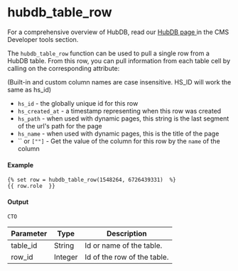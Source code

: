 # hubdb_table_row
For a comprehensive overview of HubDB, read our [HubDB page ](/docs/features/hubdb)in the CMS Developer tools section.   
  
The `hubdb_table_row` function can be used to pull a single row from a HubDB table. From this row, you can pull information from each table cell by calling on the corresponding attribute:   
  
(Built-in and custom column names are case insensitive. HS\_ID will work the same as hs\_id)

- `hs_id` - the globally unique id for this row
- `hs_created_at` - a timestamp representing when this row was created
- `hs_path` - when used with dynamic pages, this string is the last segment of the url's path for the page
- `hs_name` - when used with dynamic pages, this is the title of the page
- `` or `[""]` - Get the value of the column for this row by the `name` of the column

#### Example
```jinja2
{% set row = hubdb_table_row(1548264, 6726439331)  %} 
{{ row.role  }}
```

#### Output
```jinja2
CTO
```

| Parameter | Type | Description | 
|  ------  |  ------  |  ------  | 
| table_id | String | Id or name of the table. | 
| row_id | Integer | Id of the row of the table. | 

